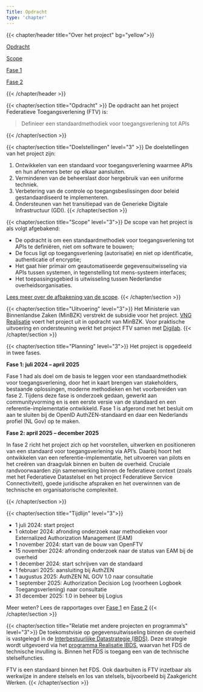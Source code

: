 ```yaml
---
Title: Opdracht
type: 'chapter'
---
```


{{< chapter/header title="Over het project" bg="yellow">}}
<div class="sub-navigation-wrapper">
<div class="sub-navigation-tab-selected utrecht-paragraph pt-1 sub-navigation-tab">
   <p>
      <a href="../opdracht">Opdracht</a> 
   </p>
</div>
<div class="utrecht-paragraph pt-1 sub-navigation-tab bg-rhc-color-geel-50">
   <p>
      <a href="../scope">Scope</a>
   </p>
</div>
<div class="utrecht-paragraph pt-1 sub-navigation-tab bg-rhc-color-geel-50">
   <p>
      <a href="../fase1">Fase 1</a> 
   </p>
</div>
<div class="utrecht-paragraph pt-1 sub-navigation-tab bg-rhc-color-geel-50">
   <p>
      <a href="../fase2">Fase 2</a>
   </p>
</div>
</div>
{{< /chapter/header >}}

{{< chapter/section title="Opdracht" >}}
De opdracht aan het project Federatieve Toegangsverlening (FTV) is:

>  Definieer een standaardmethodiek voor toegangsverlening tot APIs

{{< /chapter/section >}}

{{< chapter/section title="Doelstellingen" level="3" >}}
De doelstellingen van het project zijn:

1.	Ontwikkelen van een standaard voor toegangsverlening waarmee APIs en hun afnemers beter op elkaar aansluiten.
2.	Verminderen van de beheerslast door hergebruik van een uniforme techniek.
3.	Verbetering van de controle op toegangsbeslissingen door beleid gestandaardiseerd te implementeren.
4.	Ondersteunen van het transitiepad van de Generieke Digitale Infrastructuur (GDI).
{{< /chapter/section >}}

{{< chapter/section title="Scope" level="3">}}
De scope van het project is als volgt afgebakend:

- De opdracht is om een standaardmethodiek voor toegangsverlening tot APIs te definiëren, niet om software te bouwen;
- De focus ligt op toegangsverlening (autorisatie) en niet op identificatie, authenticatie of encryptie; 
- Het gaat hier primair om geautomatiseerde gegevensuitwisseling via APIs tussen systemen, in tegenstelling tot mens-systeem interfaces;
- Het toepassingsgebied is uitwisseling tussen Nederlandse overheidsorganisaties. 

[Lees meer over de afbakening van de scope](/ftv/over_het_project/scope/).
{{< /chapter/section >}}

{{< chapter/section title="Uitvoering" level="3">}}
Het Ministerie van Binnenlandse Zaken (MinBZK) verstrekt de subsidie voor het project. [VNG Realisatie](https://vng.nl/artikelen/vng-realisatie) voert het project uit in opdracht van MinBZK. Voor praktische uitvoering en ondersteuning werkt het project FTV samen met [Digilab](https://digilab.overheid.nl/).
{{< /chapter/section >}}

{{< chapter/section title="Planning" level="3">}}
Het project is opgedeeld in twee fases.

**Fase 1: juli 2024 – april 2025**

Fase 1 had als doel om de basis te leggen voor een standaardmethodiek voor toegangsverlening, door het in kaart brengen van stakeholders, bestaande oplossingen, moderne methodieken en het voorbereiden van fase 2.
Tijdens deze fase is onderzoek gedaan, gewerkt aan communityvorming en is een eerste versie van de standaard en een referentie-implementatie ontwikkeld.
Fase 1 is afgerond met het besluit om aan te sluiten bij de OpenID AuthZEN-standaard en daar een Nederlands profiel (NL Gov) op te maken.

**Fase 2: april 2025 – december 2025**

In fase 2 richt het project zich op het voorstellen, uitwerken en positioneren van een standaard voor toegangsverlening via API’s. Daarbij hoort het ontwikkelen van een referentie-implementatie, het uitvoeren van pilots en het creëren van draagvlak binnen en buiten de overheid. Cruciale randvoorwaarden zijn samenwerking binnen de federatieve context (zoals met het Federatieve Datastelsel en het project Federatieve Service Connectiviteit), goede juridische afspraken en het overwinnen van de technische en organisatorische complexiteit.

{{< /chapter/section >}}

{{< chapter/section title="Tijdlijn" level="3">}}
* 1 juli 2024: start project
* 1 oktober 2024: afronding onderzoek naar methodieken voor Externalized Authorization Management (EAM)
* 1 november 2024: start van de bouw van OpenFTV
* 15 november 2024: afronding onderzoek naar de status van EAM bij de overheid
* 1 december 2024: start schrijven van de standaard
* 1 februari 2025: aansluiting bij AuthZEN
* 1 augustus 2025:  AuthZEN NL GOV 1.0 naar consultatie
* 1 september 2025: Authorization Decision Log (voorheen Logboek Toegangsverlening) naar consultatie
* 31 december 2025: 1.0 in beheer bij Logius

Meer weten? Lees de rapportages over [Fase 1](/ftv/over_het_project/fase1/) en [Fase 2](/ftv/over_het_project/fase2/)
{{< /chapter/section >}}

{{< chapter/section title="Relatie met andere projecten en programma’s" level="3">}}
De toekomstvisie op gegevensuitwisseling binnen de overheid is vastgelegd in de [Interbestuurlijke Datastrategie (IBDS)](https://www.digitaleoverheid.nl/interbestuurlijke-datastrategie/).  Deze strategie wordt uitgevoerd via het [programma Realisatie IBDS](https://realisatieibds.nl/), waarvan het FDS de technische invulling is. Binnen het FDS is toegang een van de technische stelselfuncties.

FTV is een standaard binnen het FDS. Ook daarbuiten is FTV inzetbaar als werkwijze in andere stelsels en los van stelsels, bijvoorbeeld bij Zaakgericht Werken.
{{< /chapter/section >}}

